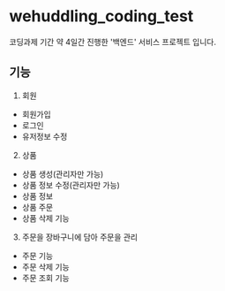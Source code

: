 # wehuddling_coding_test
코딩과제 기간 약 4일간 진행한 '백엔드' 서비스 프로젝트 입니다.


## 기능
1. 회원
- 회원가입
- 로그인
- 유저정보 수정

2. 상품
- 상품 생성(관리자만 가능)
- 상품 정보 수정(관리자만 가능)
- 상품 정보 
- 상품 주문
- 상품 삭제 기능 

3. 주문을 장바구니에 담아 주문을 관리
- 주문 기능
- 주문 삭제 기능 
- 주문 조회 기능
